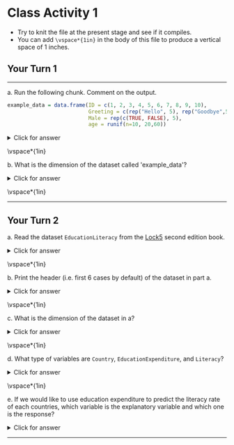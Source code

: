 
# Class Activity 1

- Try to knit the file at the present stage and see if it compiles.
- You can add `\vspace*{1in}` in the body of this file to produce a vertical space of 1 inches.


## Your Turn 1

---------------------------------------------------

a. Run the following chunk. Comment on the output.


```r
example_data = data.frame(ID = c(1, 2, 3, 4, 5, 6, 7, 8, 9, 10),
                          Greeting = c(rep("Hello", 5), rep("Goodbye",5)),
                          Male = rep(c(TRUE, FALSE), 5),
                          age = runif(n=10, 20,60))
```


<details>
<summary><red>Click for answer</red></summary>

```r
example_data
```

```
   ID Greeting  Male      age
1   1    Hello  TRUE 31.97156
2   2    Hello FALSE 43.64423
3   3    Hello  TRUE 45.91628
4   4    Hello FALSE 31.71888
5   5    Hello  TRUE 55.56511
6   6  Goodbye FALSE 47.56286
7   7  Goodbye  TRUE 33.03689
8   8  Goodbye FALSE 33.30491
9   9  Goodbye  TRUE 22.40440
10 10  Goodbye FALSE 35.97938
```

*Answer:* We see a data frame with four columns, where the first column is an `identifier` for the cases. We have information on the greeting types, gender, and age on these cases in the remaining columns.
</details>


\vspace*{1in}

b. What is the dimension of the dataset called 'example_data'?

<details>
<summary><red>Click for answer</red></summary>


```r
dim(example_data)
```

```
[1] 10  4
```

```r
nrow(example_data)
```

```
[1] 10
```

```r
ncol(example_data)
```

```
[1] 4
```

*Answer:* There are 10 rows and 4 columns.
</details>


\vspace*{1in}


---------------------------------------------------

## Your Turn 2


a. Read the dataset `EducationLiteracy` from the [Lock5](https://www.lock5stat.com/datapage2e.html) second edition book.

<details>
<summary><red>Click for answer</red></summary>


```r
# read in the data
education_lock5 <- read.csv("https://www.lock5stat.com/datasets2e/EducationLiteracy.csv")
```

</details>

\vspace*{1in}


b. Print the header (i.e. first 6 cases by default) of the dataset in part a.

<details>
<summary><red>Click for answer</red></summary>


```r
head(education_lock5)
```

```
              Country EducationExpenditure Literacy
1         Afghanistan                  3.1     31.7
2             Albania                  3.2     96.8
3             Algeria                  4.3       NA
4             Andorra                  3.2       NA
5              Angola                  3.5     70.6
6 Antigua and Barbuda                  2.6     99.0
```

</details>

\vspace*{1in}


c. What is the dimension of the dataset in a?


<details>
<summary><red>Click for answer</red></summary>


```r
dim(education_lock5)
```

```
[1] 188   3
```
*Answer:* There are 188 rows and 3 columns.

</details>


\vspace*{1in}

d. What type of variables are `Country`, `EducationExpenditure`, and `Literacy`?

<details>
<summary><red>Click for answer</red></summary>
*Answer:* `Country` is a categorical variable. `EducationExpenditure` and `Literacy` are both quantitative variables.
</details>



\vspace*{1in}


e. If we would like to use education expenditure to predict the literacy rate of each countries, which variable is the explanatory variable and which one is the response?


<details>
<summary><red>Click for answer</red></summary>
*Answer:* The education expenditure is the explanatory variable, and the literacy rate is the response.
</details>


---------------------------------------------------------------------

